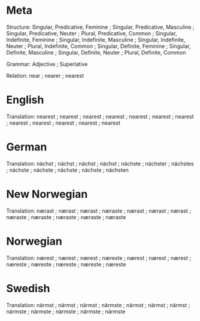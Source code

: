 Meta
====

Structure: Singular, Predicative, Feminine ; Singular, Predicative, Masculine ; Singular, Predicative, Neuter ; Plural, Predicative, Common ;
           Singular, Indefinite, Feminine  ; Singular, Indefinite, Masculine  ; Singular, Indefinite, Neuter  ; Plural, Indefinite, Common  ;
           Singular, Definite, Feminine    ; Singular, Definite, Masculine    ; Singular, Definite, Neuter    ; Plural, Definite, Common

Grammar:   Adjective ; Superlative

Relation:  near ; nearer ; nearest



English
=======

Translation: nearest ; nearest ; nearest ; nearest ;
             nearest ; nearest ; nearest ; nearest ;
             nearest ; nearest ; nearest ; nearest



German
======

Translation: nächst  ; nächst   ; nächst   ; nächst   ;
             nächste ; nächster ; nächstes ; nächste  ;
             nächste ; nächste  ; nächste  ; nächsten



New Norwegian
=============

Translation: nærast  ; nærast  ; nærast  ; næraste ;
             nærast  ; nærast  ; nærast  ; næraste ;
             næraste ; næraste ; næraste ; næraste



Norwegian
=========

Translation: nærest  ; nærest  ; nærest  ; næreste ;
             nærest  ; nærest  ; nærest  ; næreste ;
             næreste ; næreste ; næreste ; næreste



Swedish
=======

Translation: närmst  ; närmst  ; närmst  ; närmste ;
             närmst  ; närmst  ; närmst  ; närmste ;
             närmste ; närmste ; närmste ; närmste
